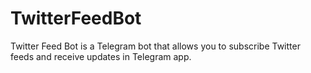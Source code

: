 # TwitterFeedBot
Twitter Feed Bot is a Telegram bot that allows you to subscribe Twitter feeds and receive updates in Telegram app.
